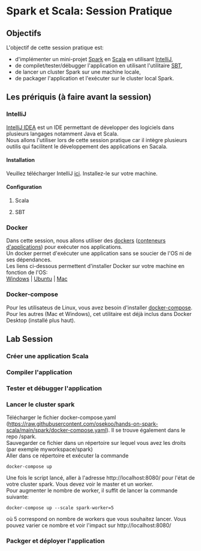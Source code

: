 # Spark et Scala: Session Pratique

## Objectifs
L'objectif de cette session pratique est:
- d'implémenter un mini-projet [Spark](https://spark.apache.org/) en [Scala](https://www.scala-lang.org/) en utilisant [IntelliJ](https://www.jetbrains.com/idea/),
- de compilet/tester/débugger l'application en utilisant l'utilitaire [SBT](https://www.scala-sbt.org/),
- de lancer un cluster Spark sur une machine locale,
- de packager l'application et l'exécuter sur le cluster local Spark.

## Les prériquis (à faire avant la session)

### IntelliJ
[IntelliJ IDEA](https://www.jetbrains.com/idea/download/) est un IDE permettant de développer des logiciels dans plusieurs langages notamment Java et Scala.  
Nous allons l'utiliser lors de cette session pratique car il intègre plusieurs outilis qui facilitent le développement des applications en Sacala.  

#### Installation
Veuillez télécharger IntelliJ [ici](https://www.jetbrains.com/idea/download/). Installez-le sur votre machine.

#### Configuration
1. Scala

2. SBT

### Docker
Dans cette session, nous allons utiliser des [dockers](https://www.docker.com/) ([conteneurs d'applications](https://fr.wikipedia.org/wiki/Docker_\(logiciel\))) pour exécuter nos applications.  
Un docker permet d'exécuter une application sans se soucier de l'OS ni de ses dépendances.  
Les liens ci-dessous permettent d'installer Docker sur votre machine en fonction de l'OS:  
[Windows](https://docs.docker.com/docker-for-windows/install/) | [Ubuntu](https://docs.docker.com/engine/install/ubuntu/) | [Mac](https://docs.docker.com/docker-for-mac/install/)

### Docker-compose
Pour les utilisateus de Linux, vous avez besoin d'installer [docker-compose](https://www.digitalocean.com/community/tutorials/how-to-install-and-use-docker-compose-on-ubuntu-20-04). Pour les autres (Mac et Windows), cet utilitaire est déjà inclus dans Docker Desktop (installé plus haut).

## Lab Session

### Créer une application Scala

### Compiler l'application

### Tester et débugger l'application

### Lancer le cluster spark
Télécharger le fichier docker-compose.yaml (https://raw.githubusercontent.com/osekoo/hands-on-spark-scala/main/spark/docker-compose.yaml). Il se trouve également dans le repo /spark.  
Sauvegarder ce fichier dans un répertoire sur lequel vous avez les droits (par exemple myworkspace/spark)  
Aller dans ce répertoire et exécuter la commande
```
docker-compose up
```
Une fois le script lancé, aller à l'adresse http://localhost:8080/ pour l'état de votre cluster spark. Vous devez voir le master et un worker.  
Pour augmenter le nombre de worker, il suffit de lancer la commande suivante:
```
docker-compose up --scale spark-worker=5
```
où 5 correspond on nombre de workers que vous souhaitez lancer. Vous pouvez varier ce nombre et voir l'impact sur http://localhost:8080/  


### Packger et déployer l'application

